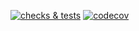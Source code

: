 [![checks & tests](https://github.com/coretrix/beeorm-redisearch-plugin/actions/workflows/main.yml/badge.svg)](https://github.com/coretrix/beeorm-redisearch-plugin/actions)
[![codecov](https://codecov.io/gh/coretrix/beeorm-redisearch-plugin/branch/main/graph/badge.svg?token=XR98ORMNQ5)](https://codecov.io/gh/coretrix/beeorm-redisearch-plugin)
